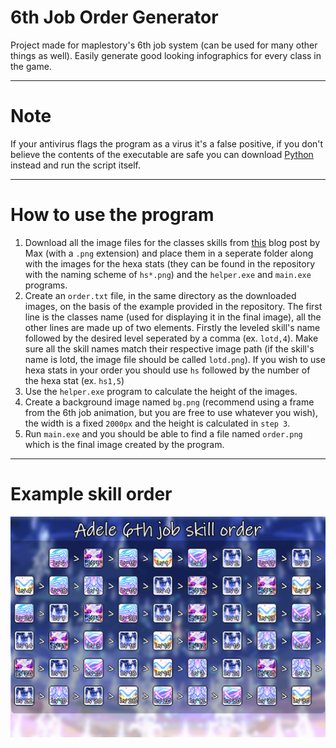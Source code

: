 # 6th Job Order Generator

Project made for maplestory's 6th job system (can be used for many other things as well). Easily generate good looking infographics for every class in the game.

---
# Note
If your antivirus flags the program as a virus it's a false positive, if you don't believe the contents of the executable are safe you can download [Python](https://www.python.org/downloads/) instead and run the script itself.

---
# How to use the program
1. Download all the image files for the classes skills from [this](https://orangemushroom.net/2023/07/17/kms-ver-1-2-379-maplestory-new-age-6th-job/#6th5) blog post by Max (with a `.png` extension) and place them in a seperate folder along with the images for the hexa stats (they can be found in the repository with the naming scheme of `hs*.png`) and the `helper.exe` and `main.exe` programs.
2. Create an `order.txt` file, in the same directory as the downloaded images, on the basis of the example provided in the repository. The first line is the classes name (used for displaying it in the final image), all the other lines are made up of two elements. Firstly the leveled skill's name followed by the desired level seperated by a comma (ex. `lotd,4`). Make sure all the skill names match their respective image path (if the skill's name is lotd, the image file should be called `lotd.png`). If you wish to use hexa stats in your order you should use `hs` followed by the number of the hexa stat (ex. `hs1,5`)
3. Use the `helper.exe` program to calculate the height of the images.
4. Create a background image named `bg.png` (recommend using a frame from the 6th job animation, but you are free to use whatever  you wish), the width is a fixed `2000px` and the height is calculated in `step 3`.
5. Run `main.exe` and you should be able to find a file named `order.png` which is the final image created by the program.

---
# Example skill order
![adele_skill_order](https://github.com/ohhimarc/6th-job-order/blob/main/order.png)
